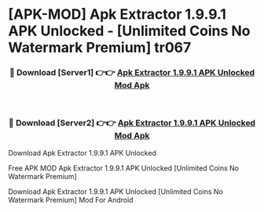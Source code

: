 # [APK-MOD] Apk Extractor 1.9.9.1 APK Unlocked - [Unlimited Coins No Watermark Premium] tr067



<div align="center">
<h3>🔴 Download [Server1] 👉👉 <a href="https://momento.my/?title=Apk_Extractor_1.9.9.1_APK_Unlocked">Apk Extractor 1.9.9.1 APK Unlocked Mod Apk</a></h3><br>

<h3>🔴 Download [Server2] 👉👉 <a href="https://momento.my/?title=Apk_Extractor_1.9.9.1_APK_Unlocked">Apk Extractor 1.9.9.1 APK Unlocked Mod Apk</a></h3>
</div>



Download Apk Extractor 1.9.9.1 APK Unlocked 

Free APK MOD Apk Extractor 1.9.9.1 APK Unlocked [Unlimited Coins No Watermark Premium]

Download Apk Extractor 1.9.9.1 APK Unlocked [Unlimited Coins No Watermark Premium] Mod For Android
